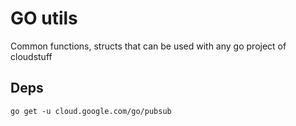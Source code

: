 # GO utils

Common functions, structs that can be used with any go project of cloudstuff

## Deps
```
go get -u cloud.google.com/go/pubsub
```